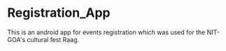 # Registration_App
This is an android app for events registration which was used for the NIT-GOA's cultural fest Raag.
